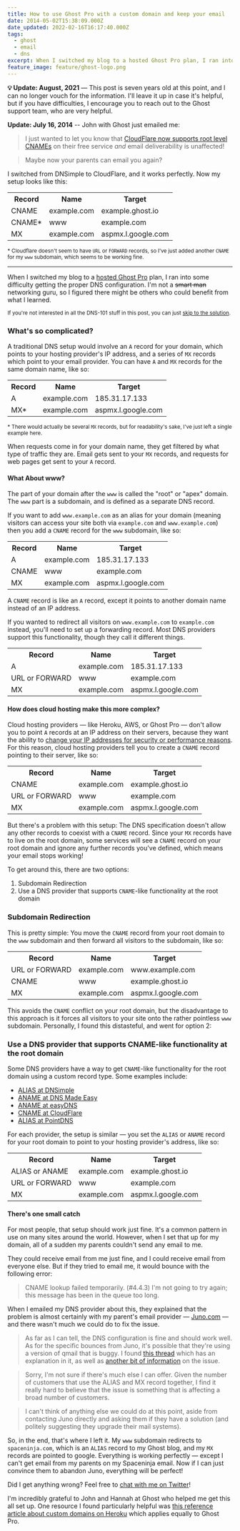 ```yaml
---
title: How to use Ghost Pro with a custom domain and keep your email
date: 2014-05-02T15:38:09.000Z
date_updated: 2022-02-16T16:17:40.000Z
tags:
  - ghost
  - email
  - dns
excerpt: When I switched my blog to a hosted Ghost Pro plan, I ran into some difficulty getting the proper DNS configuration. I'm not a networking guru, so I figured there might be others who could benefit from what I learned.
feature_image: feature/ghost-logo.png
---
```


**💡 Update: August, 2021** — This post is seven years old at this point, and I can no longer vouch for the information. I'll leave it up in case it's helpful, but if you have difficulties, I encourage you to reach out to the Ghost support team, who are very helpful.

**Update: July 16, 2014** -- John with Ghost just emailed me:

> I just wanted to let you know that [CloudFlare now supports root level CNAMEs](https://support.cloudflare.com/hc/en-us/articles/200169056-CNAME-Flattening-RFC-compliant-support-for-CNAME-at-the-root) on their free service _and_ email deliverability is unaffected!

> Maybe now your parents can email you again?

I switched from DNSimple to CloudFlare, and it works perfectly. Now my setup looks like this:

<table>
<tr>
<th>Record</th>
<th>Name</th>
<th>Target</th>
</tr>
<tr>
<td>CNAME</td>
<td>example.com</td>
<td>example.ghost.io</td>
</tr>
<tr>
<td>CNAME*</td>
<td>www</td>
<td>example.com</td>
</tr>
<tr>
<td>MX</td>
<td>example.com</td>
<td>aspmx.l.google.com</td>
</tr>
</table>

<small>\* Cloudflare doesn't seem to have <code>URL</code> or <code>FORWARD</code> records, so I've just added another <code>CNAME</code> for my <code>www</code> subdomain, which seems to be working fine.</small>

---

When I switched my blog to a [hosted Ghost Pro](https://ghost.org/pricing/) plan, I ran into some difficulty getting the proper DNS configuration. I'm not a <s>smart man</s> networking guru, so I figured there might be others who could benefit from what I learned.

<small>If you're not interested in all the DNS-101 stuff in this post, you can just [skip to the solution](#alias-provider).</small>

### What's so complicated?

A traditional DNS setup would involve an `A` record for your domain, which points to your hosting provider's IP address, and a series of `MX` records which point to your email provider. You can have `A` and `MX` records for the same domain name, like so:

<table>
<tr>
<th>Record</th>
<th>Name</th>
<th>Target</th>
</tr>
<tr>
<td>A</td>
<td>example.com</td>
<td>185.31.17.133</td>
</tr>
<tr>
<td>MX*</td>
<td>example.com</td>
<td>aspmx.l.google.com</td>
</tr>
</table>

<small>\* There would actually be several <code>MX</code> records, but for readability's sake, I've just left a single example here.</small>

When requests come in for your domain name, they get filtered by what type of traffic they are. Email gets sent to your `MX` records, and requests for web pages get sent to your `A` record.

#### What About www?

The part of your domain after the `www` is called the "root" or "apex" domain. The `www` part is a subdomain, and is defined as a separate DNS record.

If you want to add `www.example.com` as an alias for your domain (meaning visitors can access your site both via `example.com` and `www.example.com`) then you add a `CNAME` record for the `www` subdomain, like so:

<table>
<tr>
<th>Record</th>
<th>Name</th>
<th>Target</th>
</tr>
<tr>
<td>A</td>
<td>example.com</td>
<td>185.31.17.133</td>
</tr>
<tr>
<td>CNAME</td>
<td>www</td>
<td>example.com</td>
</tr>
<tr>
<td>MX</td>
<td>example.com</td>
<td>aspmx.l.google.com</td>
</tr>
</table>

A `CNAME` record is like an `A` record, except it points to another domain name instead of an IP address.

If you wanted to redirect all visitors on `www.example.com` to `example.com` instead, you'll need to set up a forwarding record. Most DNS providers support this functionality, though they call it different things.

<table>
<tr>
<th>Record</th>
<th>Name</th>
<th>Target</th>
</tr>
<tr>
<td>A</td>
<td>example.com</td>
<td>185.31.17.133</td>
</tr>
<tr>
<td>URL or FORWARD</td>
<td>www</td>
<td>example.com</td>
</tr>
<tr>
<td>MX</td>
<td>example.com</td>
<td>aspmx.l.google.com</td>
</tr>
</table>

#### How does cloud hosting make this more complex?

Cloud hosting providers — like Heroku, AWS, or Ghost Pro — don't allow you to point `A` records at an IP address on their servers, because they want the ability to [change your IP addresses for security or performance reasons](https://devcenter.heroku.com/articles/apex-domains). For this reason, cloud hosting providers tell you to create a `CNAME` record pointing to their server, like so:

<table>
<tr>
<th>Record</th>
<th>Name</th>
<th>Target</th>
</tr>
<tr>
<td>CNAME</td>
<td>example.com</td>
<td>example.ghost.io</td>
</tr>
<tr>
<td>URL or FORWARD</td>
<td>www</td>
<td>example.com</td>
</tr>
<tr>
<td>MX</td>
<td>example.com</td>
<td>aspmx.l.google.com</td>
</tr>
</table>

But there's a problem with this setup: The DNS specification doesn't allow any other records to coexist with a `CNAME` record. Since your `MX` records have to live on the root domain, some services will see a `CNAME` record on your root domain and ignore any further records you've defined, which means your email stops working!

To get around this, there are two options:

1. Subdomain Redirection
2. Use a DNS provider that supports `CNAME`-like functionality at the root domain

### Subdomain Redirection

This is pretty simple: You move the `CNAME` record from your root domain to the `www` subdomain and then forward all visitors to the subdomain, like so:

<table>
<tr>
<th>Record</th>
<th>Name</th>
<th>Target</th>
</tr>
<tr>
<td>URL or FORWARD</td>
<td>example.com</td>
<td>www.example.com</td>
</tr>
<tr>
<td>CNAME</td>
<td>www</td>
<td>example.ghost.io</td>
</tr>
<tr>
<td>MX</td>
<td>example.com</td>
<td>aspmx.l.google.com</td>
</tr>
</table>

This avoids the `CNAME` conflict on your root domain, but the disadvantage to this approach is it forces all visitors to your site onto the rather pointless `www` subdomain. Personally, I found this distasteful, and went for option 2:

### Use a DNS provider that supports CNAME-like functionality at the root domain

Some DNS providers have a way to get `CNAME`-like functionality for the root domain using a custom record type. Some examples include:

- [ALIAS at DNSimple](http://support.dnsimple.com/articles/alias-record)
- [ANAME at DNS Made Easy](http://www.dnsmadeeasy.com/technology/aname-records/)
- [ANAME at easyDNS](http://docs.easydns.com/aname-records/)
- [CNAME at CloudFlare](https://support.cloudflare.com/hc/en-us/articles/200169056-Does-CloudFlare-support-CNAME-APEX-at-the-root-)
- [ALIAS at PointDNS](https://devcenter.heroku.com/articles/pointdns)

For each provider, the setup is similar — you set the `ALIAS` or `ANAME` record for your root domain to point to your hosting provider's address, like so:

<table>
<tr>
<th>Record</th>
<th>Name</th>
<th>Target</th>
</tr>
<tr>
<td>ALIAS or ANAME</td>
<td>example.com</td>
<td>example.ghost.io</td>
</tr>
<tr>
<td>URL or FORWARD</td>
<td>www</td>
<td>example.com</td>
</tr>
<tr>
<td>MX</td>
<td>example.com</td>
<td>aspmx.l.google.com</td>
</tr>
</table>

#### There's one small catch

For most people, that setup should work just fine. It's a common pattern in use on many sites around the world. However, when I set that up for my domain, all of a sudden my parents couldn't send any email to me.

They could receive email from me just fine, and I could receive email from everyone else. But if they tried to email me, it would bounce with the following error:

> CNAME lookup failed temporarily. (#4.4.3)
> I'm not going to try again; this message has been in the queue too long.

When I emailed my DNS provider about this, they explained that the problem is almost certainly with my parent's email provider — [Juno.com](http://juno.com) — and there wasn't much we could do to fix the issue.

> As far as I can tell, the DNS configuration is fine and should work well. As for the specific bounces from Juno, it's possible that they're using a version of qmail that is buggy. I found [this thread](https://productforums.google.com/forum/#!topic/apps/mIGTQVZiFxo) which has an explanation in it, as well as [another bit of information](http://www.lifewithqmail.org/lwq.html#dns-problem) on the issue.

> Sorry, I'm not sure if there's much else I can offer. Given the number of customers that use the ALIAS and MX record together, I find it really hard to believe that the issue is something that is affecting a broad number of customers.

> I can't think of anything else we could do at this point, aside from contacting Juno directly and asking them if they have a solution (and politely suggesting they upgrade their mail systems).

So, in the end, that's where I left it. My `www` subdomain redirects to `spaceninja.com`, which is an `ALIAS` record to my Ghost blog, and my `MX` records are pointed to google. Everything is working perfectly — except I can't get email from my parents on my Spaceninja email. Now if I can just convince them to abandon Juno, everything will be perfect!

Did I get anything wrong? Feel free to [chat with me on Twitter](http://twitter.com/spaceninja)!

<aside>

I'm incredibly grateful to John and Hannah at Ghost who helped me get this all set up. One resource I found particularly helpful was [this reference article about custom domains on Heroku](https://devcenter.heroku.com/articles/custom-domains#root-domain) which applies equally to Ghost Pro.

</aside>
